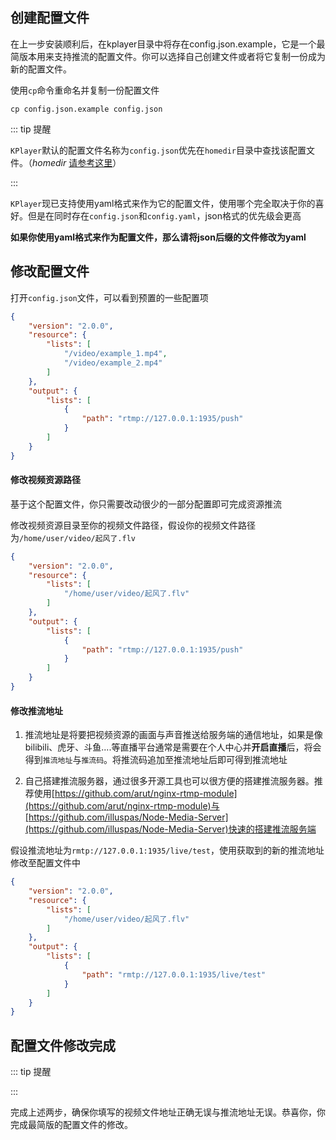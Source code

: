 ## 创建配置文件

在上一步安装顺利后，在kplayer目录中将存在config.json.example，它是一个最简版本用来支持推流的配置文件。你可以选择自己创建文件或者将它复制一份成为新的配置文件。

使用`cp`命令重命名并复制一份配置文件

```shell
cp config.json.example config.json
```



::: tip 提醒

`KPlayer`默认的配置文件名称为`config.json`优先在`homedir`目录中查找该配置文件。（*homedir* [请参考这里]( #)）

:::



`KPlayer`现已支持使用yaml格式来作为它的配置文件，使用哪个完全取决于你的喜好。但是在同时存在`config.json`和`config.yaml`，json格式的优先级会更高



**如果你使用yaml格式来作为配置文件，那么请将json后缀的文件修改为yaml**



## 修改配置文件

打开`config.json`文件，可以看到预置的一些配置项

```json
{
    "version": "2.0.0",
    "resource": {
        "lists": [
            "/video/example_1.mp4",
            "/video/example_2.mp4"
        ]
    },
    "output": {
        "lists": [
            {
                "path": "rtmp://127.0.0.1:1935/push"
            }
        ]
    }
}
```



#### 修改视频资源路径

基于这个配置文件，你只需要改动很少的一部分配置即可完成资源推流

修改视频资源目录至你的视频文件路径，假设你的视频文件路径为`/home/user/video/起风了.flv`

```json {5}
{
    "version": "2.0.0",
    "resource": {
        "lists": [
            "/home/user/video/起风了.flv"
        ]
    },
    "output": {
        "lists": [
            {
                "path": "rtmp://127.0.0.1:1935/push"
            }
        ]
    }
}
```



#### 修改推流地址

1. 推流地址是将要把视频资源的画面与声音推送给服务端的通信地址，如果是像bilibili、虎牙、斗鱼....等直播平台通常是需要在个人中心并**开启直播**后，将会得到`推流地址`与`推流码`。将推流码追加至推流地址后即可得到推流地址

2. 自己搭建推流服务器，通过很多开源工具也可以很方便的搭建推流服务器。推荐使用[https://github.com/arut/nginx-rtmp-module](https://github.com/arut/nginx-rtmp-module)与[https://github.com/illuspas/Node-Media-Server](https://github.com/illuspas/Node-Media-Server)快速的搭建推流服务端

假设推流地址为`rmtp://127.0.0.1:1935/live/test`，使用获取到的新的推流地址修改至配置文件中

```json {11}
{
    "version": "2.0.0",
    "resource": {
        "lists": [
            "/home/user/video/起风了.flv"
        ]
    },
    "output": {
        "lists": [
            {
                "path": "rmtp://127.0.0.1:1935/live/test"
            }
        ]
    }
}
```





## 配置文件修改完成

::: tip 提醒



:::

完成上述两步，确保你填写的视频文件地址正确无误与推流地址无误。恭喜你，你完成最简版的配置文件的修改。

